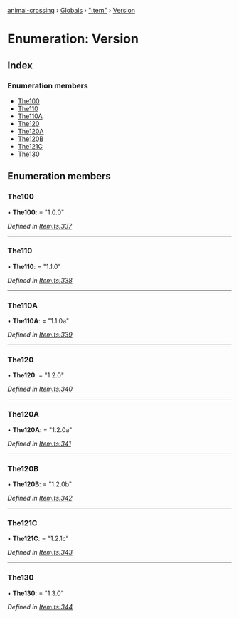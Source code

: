 [animal-crossing](../README.md) › [Globals](../globals.md) › ["Item"](../modules/_item_.md) › [Version](_item_.version.md)

# Enumeration: Version

## Index

### Enumeration members

* [The100](_item_.version.md#the100)
* [The110](_item_.version.md#the110)
* [The110A](_item_.version.md#the110a)
* [The120](_item_.version.md#the120)
* [The120A](_item_.version.md#the120a)
* [The120B](_item_.version.md#the120b)
* [The121C](_item_.version.md#the121c)
* [The130](_item_.version.md#the130)

## Enumeration members

###  The100

• **The100**: = "1.0.0"

*Defined in [Item.ts:337](https://github.com/Norviah/animal-crossing/blob/09a17bd/module/types/Item.ts#L337)*

___

###  The110

• **The110**: = "1.1.0"

*Defined in [Item.ts:338](https://github.com/Norviah/animal-crossing/blob/09a17bd/module/types/Item.ts#L338)*

___

###  The110A

• **The110A**: = "1.1.0a"

*Defined in [Item.ts:339](https://github.com/Norviah/animal-crossing/blob/09a17bd/module/types/Item.ts#L339)*

___

###  The120

• **The120**: = "1.2.0"

*Defined in [Item.ts:340](https://github.com/Norviah/animal-crossing/blob/09a17bd/module/types/Item.ts#L340)*

___

###  The120A

• **The120A**: = "1.2.0a"

*Defined in [Item.ts:341](https://github.com/Norviah/animal-crossing/blob/09a17bd/module/types/Item.ts#L341)*

___

###  The120B

• **The120B**: = "1.2.0b"

*Defined in [Item.ts:342](https://github.com/Norviah/animal-crossing/blob/09a17bd/module/types/Item.ts#L342)*

___

###  The121C

• **The121C**: = "1.2.1c"

*Defined in [Item.ts:343](https://github.com/Norviah/animal-crossing/blob/09a17bd/module/types/Item.ts#L343)*

___

###  The130

• **The130**: = "1.3.0"

*Defined in [Item.ts:344](https://github.com/Norviah/animal-crossing/blob/09a17bd/module/types/Item.ts#L344)*
